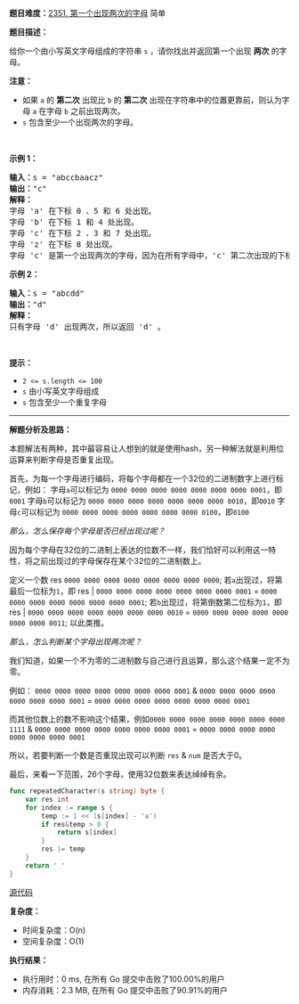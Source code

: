 
**题目难度：**[2351. 第一个出现两次的字母](https:leetcode.cn/problems/first-letter-to-appear-twice/description/) 简单

**题目描述：**

<p>给你一个由小写英文字母组成的字符串 <code>s</code> ，请你找出并返回第一个出现 <strong>两次</strong> 的字母。</p>

<p><strong>注意：</strong></p>

<ul>
 <li>如果 <code>a</code> 的 <strong>第二次</strong> 出现比 <code>b</code> 的 <strong>第二次</strong> 出现在字符串中的位置更靠前，则认为字母 <code>a</code> 在字母 <code>b</code> 之前出现两次。</li>
 <li><code>s</code> 包含至少一个出现两次的字母。</li>
</ul>

<p>&nbsp;</p>

<p><strong>示例 1：</strong></p>

<pre><strong>输入：</strong>s = "abccbaacz"
<strong>输出：</strong>"c"
<strong>解释：</strong>
字母 'a' 在下标 0 、5 和 6 处出现。
字母 'b' 在下标 1 和 4 处出现。
字母 'c' 在下标 2 、3 和 7 处出现。
字母 'z' 在下标 8 处出现。
字母 'c' 是第一个出现两次的字母，因为在所有字母中，'c' 第二次出现的下标是最小的。
</pre>

<p><strong>示例 2：</strong></p>

<pre><strong>输入：</strong>s = "abcdd"
<strong>输出：</strong>"d"
<strong>解释：</strong>
只有字母 'd' 出现两次，所以返回 'd' 。
</pre>

<p>&nbsp;</p>

<p><strong>提示：</strong></p>

<ul>
 <li><code>2 &lt;= s.length &lt;= 100</code></li>
 <li><code>s</code> 由小写英文字母组成</li>
 <li><code>s</code> 包含至少一个重复字母</li>
</ul>

---
**解题分析及思路：**

本题解法有两种，其中最容易让人想到的就是使用hash，另一种解法就是利用位运算来判断字母是否重复出现。

首先，为每一个字母进行编码，将每个字母都在一个32位的二进制数字上进行标记，例如：
字母`a`可以标记为  `0000 0000 0000 0000 0000 0000 0000 0001`，即`0001`
字母`b`可以标记为  `0000 0000 0000 0000 0000 0000 0000 0010`，即`0010`
字母`c`可以标记为  `0000 0000 0000 0000 0000 0000 0000 0100`，即`0100`

*那么，怎么保存每个字母是否已经出现过呢？*

因为每个字母在32位的二进制上表达的位数不一样，我们恰好可以利用这一特性，将之前出现过的字母保存在某个32位的二进制数上。

定义一个数 res `0000 0000 0000 0000 0000 0000 0000 0000`;
若`a`出现过，将第最后一位标为`1`，即 res | `0000 0000 0000 0000 0000 0000 0000 0001` = `0000 0000 0000 0000 0000 0000 0000 0001`;
若`b`出现过，将第倒数第二位标为`1`，即 res | `0000 0000 0000 0000 0000 0000 0000 0010` = `0000 0000 0000 0000 0000 0000 0000 0011`;
以此类推。

*那么，怎么判断某个字母出现两次呢？*

我们知道，如果一个不为零的二进制数与自己进行且运算，那么这个结果一定不为零。

例如： `0000 0000 0000 0000 0000 0000 0000 0001` &  `0000 0000 0000 0000 0000 0000 0000 0001` =  `0000 0000 0000 0000 0000 0000 0000 0001`

而其他位数上的数不影响这个结果，例如`0000 0000 0000 0000 0000 0000 0000 1111` &  `0000 0000 0000 0000 0000 0000 0000 0001` =  `0000 0000 0000 0000 0000 0000 0000 0001`

所以，若要判断一个数是否重现出现可以判断 `res` & `num` 是否大于0。


最后，来看一下范围，26个字母，使用32位数来表达绰绰有余。

```go
func repeatedCharacter(s string) byte {
	var res int
	for index := range s {
		temp := 1 << (s[index] - 'a')
		if res&temp > 0 {
			return s[index]
		}
		res |= temp
	}
	return ' '
}
```



[源代码](https:github.com/lomtom/algorithm-go/blob/main/leetcode/2351第一个出现两次的字母_test.go)

**复杂度：**
- 时间复杂度：O(n)
- 空间复杂度：O(1)

**执行结果：**

- 执行用时：0 ms, 在所有 Go 提交中击败了100.00%的用户
- 内存消耗：2.3 MB, 在所有 Go 提交中击败了90.91%的用户